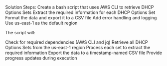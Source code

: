 Solution Steps:
Create a bash script that uses AWS CLI to retrieve DHCP Options Sets
Extract the required information for each DHCP Options Set
Format the data and export it to a CSV file
Add error handling and logging
Use us-east-1 as the default region

The script will:

Check for required dependencies (AWS CLI and jq)
Retrieve all DHCP Options Sets from the us-east-1 region
Process each set to extract the required information
Export the data to a timestamp-named CSV file
Provide progress updates during execution